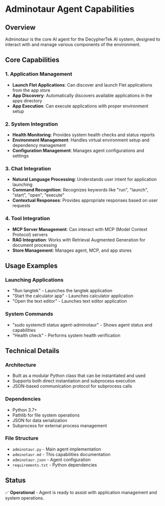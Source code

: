 # Adminotaur Agent Capabilities

## Overview
Adminotaur is the core AI agent for the DecypherTek AI system, designed to interact with and manage various components of the environment.

## Core Capabilities

### 1. Application Management
- **Launch Flet Applications**: Can discover and launch Flet applications from the app store
- **App Discovery**: Automatically discovers available applications in the apps directory
- **App Execution**: Can execute applications with proper environment setup

### 2. System Integration
- **Health Monitoring**: Provides system health checks and status reports
- **Environment Management**: Handles virtual environment setup and dependency management
- **Configuration Management**: Manages agent configurations and settings

### 3. Chat Integration
- **Natural Language Processing**: Understands user intent for application launching
- **Command Recognition**: Recognizes keywords like "run", "launch", "start", "open", "execute"
- **Contextual Responses**: Provides appropriate responses based on user requests

### 4. Tool Integration
- **MCP Server Management**: Can interact with MCP (Model Context Protocol) servers
- **RAG Integration**: Works with Retrieval Augmented Generation for document processing
- **Store Management**: Manages agent, MCP, and app stores

## Usage Examples

### Launching Applications
- "Run langtek" - Launches the langtek application
- "Start the calculator app" - Launches calculator application
- "Open the text editor" - Launches text editor application

### System Commands
- "sudo systemctl status agent-adminotaur" - Shows agent status and capabilities
- "Health check" - Performs system health verification

## Technical Details

### Architecture
- Built as a modular Python class that can be instantiated and used
- Supports both direct instantiation and subprocess execution
- JSON-based communication protocol for subprocess calls

### Dependencies
- Python 3.7+
- Pathlib for file system operations
- JSON for data serialization
- Subprocess for external process management

### File Structure
- `adminotaur.py` - Main agent implementation
- `adminotaur.md` - This capabilities documentation
- `adminotaur.json` - Agent configuration
- `requirements.txt` - Python dependencies

## Status
✅ **Operational** - Agent is ready to assist with application management and system operations.
